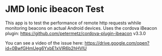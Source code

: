JMD Ionic ibeacon Test
======================

This app is to test the performance of remote http requests whhile monitoring beacons on actual Android devices. Uses the cordova iBeacon plugin: https://github.com/petermetz/cordova-plugin-ibeacon v3.3.0
 
You can see a video of the issue here: https://drive.google.com/open?id=0BwfGHmUeg6YxbE1xVlR6b2hHVlU
